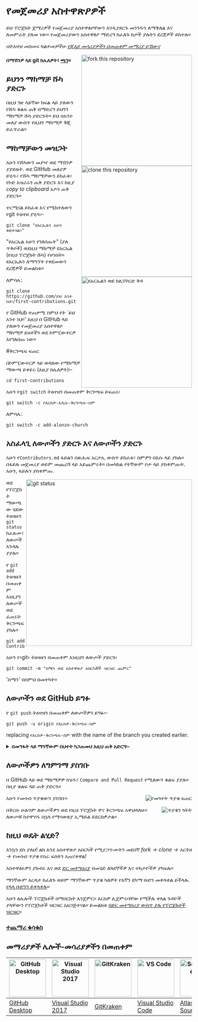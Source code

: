 # የመጀመሪያ አስተዋጽዖዎች

ይህ ፕሮጀክት ጀማሪዎች የመጀመሪያ አስተዋፅዖቸውን እንዲያደርጉ መንገዱን ለማቅለል እና ለመምራት ያለመ ነው። የመጀመሪያውን አስተዋፅዖ ማድረግ ከፈለጉ ከታች ያሉትን ደረጃዎች ይከተሉ።

_በትእዛዝ መስመሩ ካልተመቻችሁ [የጂአይ መሳሪያዎችን በመጠቀም መማሪያ ይኸውና](#መማሪያዎች-ሌሎች-መሳሪያዎችን-በመጠቀም)_


<img align="right" width="300" src="https://firstcontributions.github.io/assets/Readme/fork.png" alt="fork this repository" />

#### በማሽንዎ ላይ git ከሌለዎት፣ [ጫን](https://docs.github.com/en/get-started/quickstart/set-up-git)።

## ይህንን ማከማቻ ሹካ ያድርጉ

በዚህ ገጽ ላይኛው ክፍል ላይ ያለውን የሹካ ቁልፍ ጠቅ በማድረግ ይህንን ማከማቻ ሹካ ያድርጉት።
ይህ በአንተ መለያ ውስጥ የዚህን ማከማቻ ቅጂ ይፈጥራል።

## ማከማቻውን መዝጋት

<img align="right" width="300" src="https://firstcontributions.github.io/assets/Readme/clone.png" alt="clone this repository" />

አሁን የሹካውን መያዣ ወደ ማሽንዎ ያያይዙት. ወደ GitHub መለያዎ ይሂዱ፣ የሹካ ማከማቻውን ይክፈቱ፣ የኮድ አዝራሩን ጠቅ ያድርጉ እና ከዚያ _copy to clipboard_ አዶን ጠቅ ያድርጉ።

ተርሚናል ይክፈቱ እና የሚከተለውን የgit ትዕዛዝ ያሂዱ፡-

```
git clone "ዩአርኤሉን አሁን ቀድተሃል።"
```

"ዩአርኤል አሁን የገለበጡት" (ያለ ጥቅሶች) ወደዚህ ማከማቻ ዩአርኤል (የዚህ ፕሮጀክት ሹካ) የሆነበት። ዩአርኤሉን ለማግኘት የቀደመውን ደረጃዎች ይመልከቱ።

<img align="right" width="300" src="https://firstcontributions.github.io/assets/Readme/copy-to-clipboard.png" alt="ዩአርኤልን ወደ ክሊፕቦርድ ቅዳ" />

ለምሳሌ:

```
git clone https://github.com/ይህ አንተ ነህ።/first-contributions.git
```

የ GitHub ተጠቃሚ ስምህ የት `ይህ አንተ ነህ።' እዚህ በ GitHub ላይ ያለውን የመጀመሪያ አስተዋፅዖ ማከማቻ ይዘቶችን ወደ ኮምፒውተርዎ እየገለበጡ ነው።

#ቅርንጫፍ ፍጠር

በኮምፒውተርዎ ላይ ወዳለው የማከማቻ ማውጫ ይቀይሩ (እዚያ ከሌለዎት)፡-

```
cd first-contributions
```

አሁን የ`git switch` ትዕዛዝን በመጠቀም ቅርንጫፍ ይፍጠሩ፡

```
git switch -c የእርስዎ-አዲሱ-ቅርንጫፍ-ስም
```

ለምሳሌ:

```
git switch -c add-alonzo-church
```

## አስፈላጊ ለውጦችን ያድርጉ እና ለውጦችን ያድርጉ

አሁን የ`Contributors.md` ፋይልን በጽሑፍ አርታኢ ውስጥ ይክፈቱ፣ ስምዎን በእሱ ላይ ያክሉ። በፋይሉ መጀመሪያ ወይም መጨረሻ ላይ አይጨምሩት። በመካከል የትኛውም ቦታ ላይ ያስቀምጡት. አሁን, ፋይሉን ያስቀምጡ.

<img align="right" width="450" src="https://firstcontributions.github.io/assets/Readme/git-status.png" alt="git status" />

ወደ የፕሮጀክት ማውጫው ሄደው ትዕዛዙን `git status` ከፈጸሙ፣ ለውጦች እንዳሉ ያያሉ።

የ `git add` ትዕዛዙን በመጠቀም እነዚያን ለውጦች ወደ ፈጠሩት ቅርንጫፍ ያክሉ።

```
git add Contributors.md
```
አሁን የ‹git› ትዕዛዙን በመጠቀም እነዚህን ለውጦች ያድርጉ፡

```
git commit -m "ስሜን ወደ አስተዋጽዖ አበርካቾች ዝርዝር ጨምር"
```

'ስሜን' በስምህ በመተካት።

## ለውጦችን ወደ GitHub ይግፉ

የ `git push` ትዕዛዝን በመጠቀም ለውጦችዎን ይግፉ፡-

```
git push -u origin የእርስዎ-ቅርንጫፍ-ስም
```

replacing `የእርስዎ-ቅርንጫፍ-ስም` with the name of the branch you created earlier.

<details>
<summary> <strong> በመግፋት ላይ ማንኛውም ስህተት ካጋጠመህ እዚህ ጠቅ አድርግ፡- </strong> </summary>

- ### የማረጋገጫ ስህተት
     <pre>remote: Support for password authentication was removed on August 13, 2021. Please use a personal access token instead.
  remote: Please see https://github.blog/2020-12-15-token-authentication-requirements-for-git-operations/ for more information.
  fatal: Authentication failed for 'https://github.com/የተጠቃሚ ስምህ/first-contributions.git/'</pre>
  ወደ [GitHub አጋዥ ስልጠና](https://docs.github.com/en/authentication/connecting-to-github-with-ssh/adding-a-new-ssh-key-to-your-github-account) ይሂዱ የኤስኤስኤች ቁልፍን ወደ መለያዎ ማመንጨት እና ማዋቀር።

</details>

## ለውጦችዎን ለግምገማ ያስገቡ

በ GitHub ላይ ወደ ማከማቻዎ ከሄዱ፣ `Compare and Pull Request` የሚለውን ቁልፍ ያያሉ። በዚያ ቁልፍ ላይ ጠቅ ያድርጉ።

<img style="float: right;" src = "https://firstcontributions.github.io/assets/Readme/compare-and-pull.png" alt = "የመጎተት ጥያቄ ፍጠር" />

አሁን የመሳብ ጥያቄውን ያስገቡ።

<img style="float: right;" src = "https://firstcontributions.github.io/assets/Readme/submit-pull-request.png" alt = "ጥያቄን ጎትት" />

በቅርቡ ሁሉንም ለውጦችዎን ወደ የዚህ ፕሮጀክት ዋና ቅርንጫፍ አዋህዳለሁ። ለውጦቹ ከተዋሃዱ በኋላ የማሳወቂያ ኢሜይል ይደርስዎታል።

## ከዚህ ወዴት ልሂድ?

እንኳን ደስ ያለህ! ልክ እንደ አስተዋጽዖ አበርካች የሚያጋጥሙትን መደበኛ _fork -> clone -> አርትዕ -> የመሳብ ጥያቄ_ የስራ ፍሰትን አጠናቀዋል!

አስተዋፅኦዎን ያክብሩ እና ወደ [ድር መተግበሪያ](https://firstcontributions.github.io/#social-share) በመሄድ ለጓደኞችዎ እና ተከታዮችዎ ያካፍሉ።

ማንኛውም እርዳታ ከፈለጉ ወይም ማንኛውም ጥያቄ ካለዎት የእኛን ደካማ ቡድን መቀላቀል ይችላሉ. [የላላ ቡድንን ይቀላቀሉ](https://join.slack.com/t/firstcontributors/shared_invite/zt-1hg51qkgm-Xc7HxhsiPYNN3ofX2_I8FA)።

አሁን ለሌሎች ፕሮጀክቶች በማበርከት እንጀምር። እርስዎ ሊጀምሩባቸው የሚችሉ ቀላል ጉዳዮች ያላቸውን የፕሮጀክቶች ዝርዝር አዘጋጅተናል። ይመልከቱ [በድር መተግበሪያ ውስጥ ያሉ የፕሮጀክቶች ዝርዝር](https://firstcontributions.github.io/#project-list)።

### [ተጨማሪ ቁሳቁስ](../additional-material/git_workflow_scenarios/additional-material.md)

## መማሪያዎች ሌሎች-መሳሪያዎችን በመጠቀም

| <a href="gui-tool-tutorials/github-desktop-tutorial.md"><img alt="GitHub Desktop" src="https://desktop.github.com/images/desktop-icon.svg" width="100"></a> | <a href="gui-tool-tutorials/github-windows-vs2017-tutorial.md"><img alt="Visual Studio 2017" src="https://upload.wikimedia.org/wikipedia/commons/c/cd/Visual_Studio_2017_Logo.svg" width="100"></a> | <a href="gui-tool-tutorials/gitkraken-tutorial.md"><img alt="GitKraken" src="https://firstcontributions.github.io/assets/gui-tool-tutorials/gitkraken-tutorial/gk-icon.png" width="100"></a> | <a href="gui-tool-tutorials/github-windows-vs-code-tutorial.md"><img alt="VS Code" src="https://upload.wikimedia.org/wikipedia/commons/1/1c/Visual_Studio_Code_1.35_icon.png" width=100></a> | <a href="gui-tool-tutorials/sourcetree-macos-tutorial.md"><img alt="Sourcetree App" src="https://wac-cdn.atlassian.com/dam/jcr:81b15cde-be2e-4f4a-8af7-9436f4a1b431/Sourcetree-icon-blue.svg" width=100></a> | <a href="gui-tool-tutorials/github-windows-intellij-tutorial.md"><img alt="IntelliJ IDEA" src="https://upload.wikimedia.org/wikipedia/commons/thumb/9/9c/IntelliJ_IDEA_Icon.svg/512px-IntelliJ_IDEA_Icon.svg.png" width=100></a> |
| ----------------------------------------------------------------------------------------------------------------------------------------------------------- | --------------------------------------------------------------------------------------------------------------------------------------------------------------------------------------------------- | -------------------------------------------------------------------------------------------------------------------------------------------------------------------------------------------- | -------------------------------------------------------------------------------------------------------------------------------------------------------------------------------------------- | ------------------------------------------------------------------------------------------------------------------------------------------------------------------------------------------------------------ | -------------------------------------------------------------------------------------------------------------------------------------------------------------------------------------------------------------------------------- |
| [GitHub Desktop](gui-tool-tutorials/github-desktop-tutorial.md)                                                                                             | [Visual Studio 2017](gui-tool-tutorials/github-windows-vs2017-tutorial.md)                                                                                                                          | [GitKraken](gui-tool-tutorials/gitkraken-tutorial.md)                                                                                                                                        | [Visual Studio Code](gui-tool-tutorials/github-windows-vs-code-tutorial.md)                                                                                                                  | [Atlassian Sourcetree](gui-tool-tutorials/sourcetree-macos-tutorial.md)                                                                                                                                      | [IntelliJ IDEA](gui-tool-tutorials/github-windows-intellij-tutorial.md)                                                                                                                                                          |
